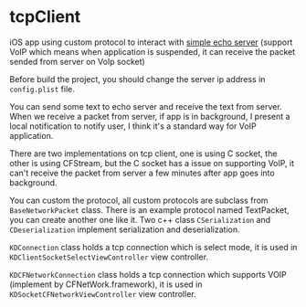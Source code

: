 tcpClient
=========

iOS app using custom protocol to interact with [simple echo server](https://github.com/kudocc/simpleServer) (support VoIP which means when application is suspended, it can receive the packet sended from server on VoIp socket)

Before build the project, you should change the server ip address in `config.plist` file.

You can send some text to echo server and receive the text from server. When we receive a packet from server, if app is in background, I present a local notification to notify user, I think it's a standard way for VoIP application.

There are two implementations on tcp client, one is using C socket, the other is using CFStream, but the C socket has a issue on supporting VoIP, it can't receive the packet from server a few minutes after app goes into background.

You can custom the protocol, all custom protocols are subclass from `BaseNetworkPacket` class. There is an example protocol named TextPacket, you can create another one like it. Two c++ class `CSerialization` and `CDeserialization` implement serialization and deserialization.

`KDConnection` class holds a tcp connection which is select mode, it is used in `KDClientSocketSelectViewController` view controller.

`KDCFNetworkConnection` class holds a tcp connection which supports VOIP (implement by CFNetWork.framework), it is used in `KDSocketCFNetworkViewController` view controller.

